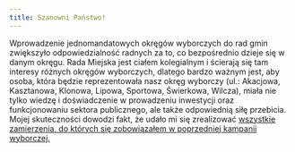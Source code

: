 ```yaml
---
title: Szanowni Państwo!
---
```


Wprowadzenie jednomandatowych okręgów wyborczych do rad gmin zwiększyło odpowiedzialność radnych za to, co bezpośrednio dzieje się w danym okręgu. Rada Miejska jest ciałem kolegialnym i ścierają się tam interesy różnych okręgów wyborczych, dlatego bardzo ważnym jest, aby osoba, która będzie reprezentowała nasz okręg wyborczy (ul.: Akacjowa, Kasztanowa, Klonowa, Lipowa, Sportowa, Świerkowa, Wilcza), miała nie tylko wiedzę i doświadczenie w prowadzeniu inwestycji oraz funkcjonowaniu sektora publicznego, ale także odpowiednią siłę przebicia. Mojej skuteczności dowodzi fakt, że udało mi się zrealizować [wszystkie zamierzenia, do których się zobowiązałem w poprzedniej kampanii wyborczej.](/obietnicez2014.md)
